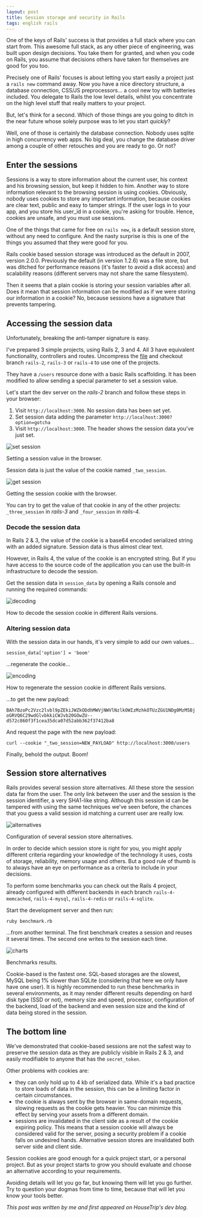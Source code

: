 ```yaml
---
layout: post
title: Session storage and security in Rails
tags: english rails
---
```


One of the keys of Rails' success is that provides a full stack where you can
start from. This awesome full stack, as any other piece of engineering, was built upon design decisions.
You take them for granted, and when you code on Rails, you assume that decisions
others have taken for themselves are good for you too.

Precisely one of Rails' focuses is about letting you start easily a project just
a `rails new` command away. Now you have a nice directory structure, a database
connection, CSS/JS preprocessors… a cool new toy with batteries included. You delegate
to Rails the low level details, whilst you concentrate on the high level stuff that really matters to your project.

But, let's think for a second. Which of those things are you going to ditch
in the near future whose solely purpose was to let you start _quickly_?

Well, one of those is certainly the database connection. Nobody uses sqlite in high
concurrency web apps. No big deal, you change the database driver among a couple of other retouches and you are ready to go. Or not?

## Enter the sessions

Sessions is a way to store information about the current user, his context and his
browsing session, but keep it hidden to him. Another way to store information relevant
to the browsing session is using cookies. Obviously, nobody uses cookies to store
any important information, because cookies are clear text, public and easy to tamper
strings. If the user logs in to your app, and you store his user_id in a cookie,
you're asking for trouble. Hence, cookies are unsafe, and you must use sessions.

One of the things that came for free on `rails new`, is a default session store,
without any need to configure. And the nasty surprise is this is one of the things you assumed that they were good for you.

Rails cookie based session storage was introduced as the default in 2007, version 2.0.0.
Previously the default (in version 1.2.6) was a file store, but was ditched for
performance reasons (it's faster to avoid a disk access) and scalability reasons
(different servers may not share the same filesystem).

Then it seems that a plain cookie is storing your session variables after all.
Does it mean that session information can be modified as if we were storing our
information in a cookie? No, because sessions have a signature that prevents tampering.

## Accessing the session data

Unfortunately, breaking the anti-tamper signature is easy.

I've prepared 3 simple projects, using Rails 2, 3 and 4. All 3 have equivalent
functionality, controllers and routes. Uncompress the [file](/public/sessions.zip)
and checkout branch `rails-2`, `rails-3` or `rails-4` to use one of the projects.

They have a `/users` resource done with a basic Rails scaffolding. It has been modified
to allow sending a special parameter to set a session value.

Let's start the dev server on the _rails-2_ branch and follow these steps in your browser:

 1. Visit `http://localhost:3000`. No session data has been set yet.
 2. Set session data adding the parameter `http://localhost:3000?option=gotcha`
 3. Visit `http://localhost:3000`. The header shows the session data you've just set.

<p class="center-image"><img src="/public/set_session.png" alt="set session"/></p>

<p class="caption">Setting a session value in the browser.</p>

Session data is just the value of the cookie named `_two_session`.

<p class="center-image"><img src="/public/get_session.png" alt="get session"/></p>

<p class="caption">Getting the session cookie with the browser.</p>

You can try to get the value of that cookie in any of the other projects: `_three_session` in _rails-3_ and `_four_session` in _rails-4_.

### Decode the session data

In Rails 2 & 3, the value of the cookie is a base64 encoded serialized string with
an added signature. Session data is thus almost clear text.

However, in Rails 4, the value of the cookie is an encrypted string. But if you
have access to the source code of the application you can use the built-in infrastructure to decode the session.

Get the session data in `session_data` by opening a Rails console and running the required commands:

<p class="center-image"><img src="/public/decoding.png" alt="decoding"/></p>

<p class="caption">How to decode the session cookie in different Rails versions.</p>

### Altering session data

With the session data in our hands, it's very simple to add our own values…

```
session_data['option'] = 'boom'
```

…regenerate the cookie…

<p class="center-image"><img src="/public/encoding.png" alt="encoding"/></p>

<p class="caption">How to regenerate the session cookie in different Rails versions.</p>

…to get the new payload:

`BAh7BzoPc2Vzc2lvbl9pZEkiJWZkODdhMWVjNWVlNzlkOWIzMzhkOTUzZGU1NDg0MzM5BjoGRVQ6C29wdGlvbkkiCWJvb20GOwZU--d572c860f3f1cea35dca07d52abb362f37412ba8`

And request the page with the new payload:

```
curl --cookie "_two_session=NEW_PAYLOAD" http://localhost:3000/users
```

Finally, behold the output. Boom!


## Session store alternatives

Rails provides several session store alternatives. All these store the session data
far from the user. The only link between the user and the session is the session identifier,
a very SHA1-like string. Although this session id can be tampered with using the same
techniques we've seen before, the chances that you guess a valid session id matching a current user are really low.

<p class="center-image"><img src="/public/alternatives.png" alt="alternatives"/></p>

<p class="caption">Configuration of several session store alternatives.</p>

In order to decide which session store is right for you, you might apply different
criteria regarding your knowledge of the technology it uses, costs of storage, reliability,
memory usage and others. But a good rule of thumb is to always have an eye on
performance as a criteria to include in your decisions.

To perform some benchmarks you can check out the Rails 4 project, already configured
with different backends in each branch `rails-4-memcached`, `rails-4-mysql`, `rails-4-redis` or `rails-4-sqlite`.

Start the development server and then run:

`ruby benchmark.rb`

…from another terminal. The first benchmark creates a session and reuses it several times.
The second one writes to the session each time.

<p class="center-image"><img src="/public/charts.png" alt="charts"/></p>

<p class="caption">Benchmarks results.</p>

Cookie-based is the fastest one. SQL-based storages are the slowest, MySQL being 1% slower
than SQLite (considering that here we only have have one user).
It is highly recommended to run these benchmarks in several environments, as it may render
different results depending on hard disk type (SSD or not), memory size and speed,
processor, configuration of the backend, load of the backend and even session size and
the kind of data being stored in the session.

## The bottom line

We've demonstrated that cookie-based sessions are not the safest way to preserve the session
data as they are publicly visible in Rails 2 & 3, and easily modifiable to anyone that has the `secret_token`.

Other problems with cookies are:

 - they can only hold up to 4 kb of serialized data. While it's a bad practice to store
 loads of data in the session, this can be a limiting factor in certain circumstances.
 - the cookie is always sent by the browser in same-domain requests, slowing requests as
 the cookie gets heavier. You can minimize this effect by serving your assets from a different domain.
 - sessions are invalidated in the client side as a result of the cookie expiring policy.
 This means that a session cookie will always be considered valid for the server, posing a
 security problem if a cookie falls on undesired hands. Alternative session stores are
 invalidated both server side and client side.

Session cookies are good enough for a quick project start, or a personal project.
But as your project starts to grow you should evaluate and choose an alternative according to your requirements.

Avoiding details will let you go far, but knowing them will let you go further. Try to
question your dogmas from time to time, because that will let you know your tools better.

_This post was written by me and first appeared on HouseTrip's dev blog._
